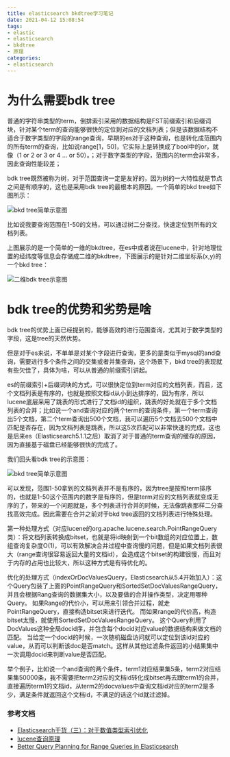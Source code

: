 ```yaml
---
title: elasticsearch bkdtree学习笔记
date: 2021-04-12 15:08:54
tags:
- elastic
- elasticsearch
- bkdtree
- 原理
categories:
- elasticsearch
---
```


# 为什么需要bdk tree

普通的字符串类型的term，倒排索引采用的数据结构是FST前缀索引和后缀词块，针对某个term的查询能够很快的定位到对应的文档列表；但是该数据结构不适合于数字类型的字段的range查询，早期的es对于这种查询，也是转化成范围内的所有term的查询，比如说range[1，50]，它实际上是转换成了bool中的or，就像（1 or 2 or 3 or 4 … or 50）。；对于数字类型的字段，范围内的term会非常多，因此查询性能较差；

bdk tree既然被称为树，对于范围查询一定是友好的，因为树的一大特性就是节点之间是有顺序的，这也是采用bdk tree的最根本的原因。一个简单的bkd tree如下图所示：

![bkd tree简单示意图](bkd_tree简单示意图.png)

比如说我要查询范围在1-50的文档，可以通过树二分查找，快速定位到所有的文档列表。

上图展示的是一个简单的一维的bkdtree，在es中或者说在lucene中，针对地理位置的经纬度等信息会存储成二维的bkdtree，下图展示的是针对二维坐标系(x,y)的一个bkd tree：

![二维bdk tree示意图](二维bdk_tree示意图.png)

# bdk tree的优势和劣势是啥

bdk tree的优势上面已经提到的，能够高效的进行范围查询，尤其对于数字类型的字段，这是tree的天然优势。

但是对于es来说，不单单是对某个字段进行查询，更多的是类似于mysql的and查询，需要进行多个条件之间的交集或者并集查询，这个场景下，bkd tree的表现就有些欠佳了，具体为啥，可以从普通的前缀索引讲起。

es的前缀索引+后缀词块的方式，可以很快定位到term对应的文档列表，而且，这个文档列表是有序的，也就是按照文档id从小到达排序的，因为有序，所以lucene底层采用了跳表的形式进行了文档id的组织，跳表的好处就在于多个文档列表的合并；比如说一个and查询对应的两个term的查询条件，第一个term查询出5个文档，第二个term查询出500个文档，我可以遍历5个文档去500个文档中匹配是否存在，因为文档列表是跳表，所以这5次匹配可以非常快速的完成，这也是后来es（Elasticsearch5.1.1之后）取消了对于普通的term查询的缓存的原因，因为直接基于磁盘已经能够很快的完成了。

我们回头看bdk tree的示意图：

![bkd tree简单示意图](bkd_tree简单示意图.png)

可以发现，范围1-50拿到的文档列表并不是有序的，因为tree是按照term排序的，也就是1-50这个范围内的数字是有序的，但是term对应的文档列表就变成无序的了，带来的一个问题就是，多个列表进行合并的时候，无法像跳表那样二分查找高效完成。因此需要在合并之前对于bkd tree返回的文档列表进行特殊处理。

第一种处理方式（对应lucene的org.apache.lucene.search.PointRangeQuery类）：将文档列表转换成bitset，也就是将id映射到一个bit数组的对应位置上，数组查询复杂度O(1)，可以有效解决合并过程中查询慢的问题，但是如果文档列表很大（range查询很容易返回大量的文档id），会造成这个bitset的构建很慢，而且对于内存的占用也比较大，所以这种方式是有待优化的。

优化的处理方式（indexOrDocValuesQuery，Elasticsearch从5.4开始加入）：这个Query包装了上面的PointRangeQuery和SortedSetDocValuesRangeQuery，并且会根据Rang查询的数据集大小，以及要做的合并操作类型，决定用哪种Query。
如果Range的代价小，可以用来引领合并过程，就走PointRangeQuery，直接构造bitset来进行迭代。 而如果range的代价高，构造bitset太慢，就使用SortedSetDocValuesRangeQuery。 这个Query利用了DocValues这种全局docid序，并包含每个docid对应value的数据结构来做文档的匹配。 当给定一个docid的时候，一次随机磁盘访问就可以定位到该id对应的value，从而可以判断该doc是否match。这样从其他过滤条件返回的小结果集中一次调用docid来判断value是否匹配。

举个例子，比如说一个and查询的两个条件，term1对应结果集5条，term2对应结果集50000条，我不需要把term2对应的文档id转化成bitset再去跟term1的合并，直接遍历term1的文档id，从term2的docvalues中查询文档id对应的term2是多少，满足条件就返回这个文档id，不满足的话这个id就过滤掉。

### 参考文档

- [Elasticsearch干货（三）：对于数值类型索引优化](https://blog.csdn.net/xiaoyu_BD/article/details/82706190)
- [lucene查询原理](https://segmentfault.com/a/1190000014480912?utm_medium=referral&utm_source=tuicool)
- [Better Query Planning for Range Queries in Elasticsearch](https://www.elastic.co/cn/blog/better-query-planning-for-range-queries-in-elasticsearch)
